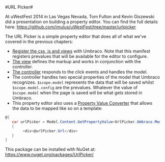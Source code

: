 #URL Picker#

At uWestFest 2014 in Las Vegas Nevada, Tom Fulton and Kevin Giszewski did a presentation on building a property editor.  You can find the full details here:  https://github.com/imulus/uWestFest/tree/master/urlpicker

The URL Picker is a simple property editor that does all of what we've covered in the previous chapters:

* [Register the css, js and views](https://github.com/imulus/uWestFest/blob/master/urlpicker/config/package.manifest) with Umbraco.  Note that this manifest registers prevalues that will be available for the editor to configure.
* [The view](https://github.com/imulus/uWestFest/blob/master/urlpicker/app/views/url.picker.html) defines the markup and works in conjunction with the controller.
* [The controller](https://github.com/imulus/uWestFest/blob/master/urlpicker/app/scripts/controllers/url.picker.controller.js) responds to the click events and handles the model.
* The controller handles two special properties of the model that Umbraco recognizes.  `$scope.model` represents the data that will be saved whilst `$scope.model.config` are the prevalues.  Whatever the value of `$scope.model` when the page is saved will be what gets stored in Umbraco.
* This property editor also uses a [Property Value Converter](https://github.com/imulus/uWestFest/blob/master/urlpicker/src/UrlPicker.Umbraco/PropertyConverters/UrlPickerValueConverter.cs) that allows the data to be mapped like so on a template:

```c#
@{
   var urlPicker = Model.Content.GetPropertyValue<UrlPicker.Umbraco.Models.UrlPicker>("myUrlPickerProperty")
   {
        <div>@urlPicker.Url</div>
   }  
}
```

This package can be installed with NuGet at: https://www.nuget.org/packages/UrlPicker/
